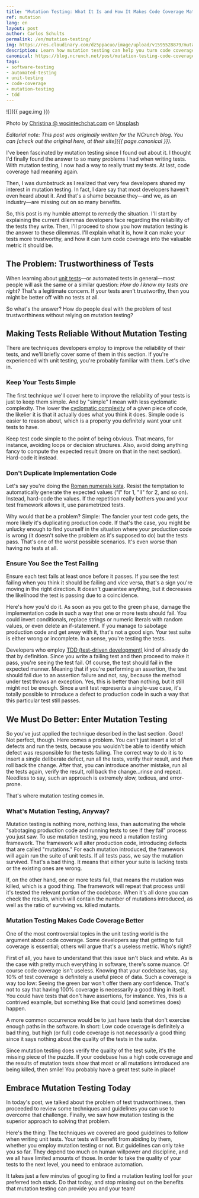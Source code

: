 ```yaml
---
title: "Mutation Testing: What It Is and How It Makes Code Coverage Matter"
ref: mutation
lang: en
layout: post
author: Carlos Schults
permalink: /en/mutation-testing/
img: https://res.cloudinary.com/dz5ppacuo/image/upload/v1595528879/mutation/mutation-testing-1038x437.jpg
description: Learn how mutation testing can help you turn code coverage into a meaningful metric, by ensuring the quality of your unit tests.
canonical: https://blog.ncrunch.net/post/mutation-testing-code-coverage.aspx
tags:
- software-testing
- automated-testing
- unit-testing
- code-coverage
- mutation-testing
- tdd
---
```


![]({{ page.img }})

<span>Photo by <a href="https://unsplash.com/@wocintechchat?utm_source=unsplash&amp;utm_medium=referral&amp;utm_content=creditCopyText">Christina @ wocintechchat.com</a> on <a href="https://unsplash.com/s/photos/software-testing?utm_source=unsplash&amp;utm_medium=referral&amp;utm_content=creditCopyText">Unsplash</a></span>

*Editorial note: This post was originally written for the NCrunch blog. You can [check out the original here, at their site]({{ page.canonical }}).*

I've been fascinated by mutation testing since I found out about it. I thought I'd finally found the answer to so many problems I had when writing tests. With mutation testing, I now had a way to really trust my tests. At last, code coverage had meaning again.

Then, I was dumbstruck as I realized that very few developers shared my interest in mutation testing. In fact, I dare say that most developers haven't even heard about it. And that's a shame because they—and we, as an industry—are missing out on so many benefits.

So, this post is my humble attempt to remedy the situation. I'll start by explaining the current dilemmas developers face regarding the reliability of the tests they write. Then, I'll proceed to show you how mutation testing is the answer to these dilemmas. I'll explain what it is, how it can make your tests more trustworthy, and how it can turn code coverage into the valuable metric it should be.

## The Problem: Trustworthiness of Tests

When learning about [unit tests][1]—or automated tests in general—most people will ask the same or a similar question: _How do I know my tests are right?_ That's a legitimate concern. If your tests aren't trustworthy, then you might be better off with no tests at all.

So what's the answer? How do people deal with the problem of test trustworthiness without relying on mutation testing?

## Making Tests Reliable Without Mutation Testing

There are techniques developers employ to improve the reliability of their tests, and we'll briefly cover some of them in this section. If you're experienced with unit testing, you're probably familiar with them. Let's dive in.

### Keep Your Tests Simple

The first technique we'll cover here to improve the reliability of your tests is just to keep them simple. And by "simple" I mean with less cyclomatic complexity. The lower the [cyclomatic complexity][2] of a given piece of code, the likelier it is that it actually does what you think it does. Simple code is easier to reason about, which is a property you definitely want your unit tests to have.

Keep test code simple to the point of being obvious. That means, for instance, avoiding loops or decision structures. Also, avoid doing anything fancy to compute the expected result (more on that in the next section). Hard-code it instead.

### Don't Duplicate Implementation Code

Let's say you're doing the [Roman numerals kata][3]. Resist the temptation to automatically generate the expected values ("I" for 1, "II" for 2, and so on). Instead, hard-code the values. If the repetition really bothers you and your test framework allows it, use parametrized tests.

Why would that be a problem? Simple: The fancier your test code gets, the more likely it's duplicating production code. If that's the case, you might be unlucky enough to find yourself in the situation where your production code is wrong (it doesn't solve the problem as it's supposed to do) but the tests pass. That's one of the worst possible scenarios. It's even worse than having no tests at all.

### Ensure You See the Test Failing

Ensure each test fails at least once before it passes. If you see the test failing when you think it should be failing and vice versa, that's a sign you're moving in the right direction. It doesn't guarantee anything, but it decreases the likelihood the test is passing due to a coincidence.

Here's how you'd do it. As soon as you get to the green phase, damage the implementation code in such a way that one or more tests should fail. You could invert conditionals, replace strings or numeric literals with random values, or even delete an if-statement. If you manage to sabotage production code and get away with it, that's not a good sign. Your test suite is either wrong or incomplete. In a sense, you're testing the tests.

Developers who employ [TDD (test-driven development)][4] kind of already do that by definition. Since you write a failing test and then proceed to make it pass, you're seeing the test fail. Of course, the test should fail in the expected manner. Meaning that if you're performing an assertion, the test should fail due to an assertion failure and not, say, because the method under test throws an exception. Yes, this is better than nothing, but it still might not be enough. Since a unit test represents a single-use case, it's totally possible to introduce a defect to production code in such a way that this particular test still passes.

## We Must Do Better: Enter Mutation Testing

So you've just applied the technique described in the last section. Good! Not perfect, though. Here comes a problem. You can't just insert a lot of defects and run the tests, because you wouldn't be able to identify which defect was responsible for the tests failing. The correct way to do it is to insert a single deliberate defect, run all the tests, verify their result, and _then_ roll back the change. After that, you can introduce another mistake, run all the tests again, verify the result, roll back the change...rinse and repeat. Needless to say, such an approach is extremely slow, tedious, and error-prone.

That's where mutation testing comes in.

### What's Mutation Testing, Anyway?

Mutation testing is nothing more, nothing less, than automating the whole "sabotaging production code and running tests to see if they fail" process you just saw. To use mutation testing, you need a mutation testing framework. The framework will alter production code, introducing defects that are called "mutations." For each mutation introduced, the framework will again run the suite of unit tests. If all tests pass, we say the mutation survived. That's a bad thing. It means that either your suite is lacking tests or the existing ones are wrong.

If, on the other hand, one or more tests fail, that means the mutation was killed, which is a good thing. The framework will repeat that process until it's tested the relevant portion of the codebase. When it's all done you can check the results, which will contain the number of mutations introduced, as well as the ratio of surviving vs. killed mutants.

### Mutation Testing Makes Code Coverage Better

One of the most controversial topics in the unit testing world is the argument about code coverage. Some developers say that getting to full coverage is essential; others will argue that's a useless metric. Who's right?

First of all, you have to understand that this issue isn't black and white. As is the case with pretty much everything in software, there's some nuance. Of course code coverage isn't useless. Knowing that your codebase has, say, 10% of test coverage is definitely a useful piece of data. Such a coverage is way too low: Seeing the green bar won't offer them any confidence. That's not to say that having 100% coverage is necessarily a good thing in itself. You could have tests that don't have assertions, for instance. Yes, this is a contrived example, but something like that could (and sometimes does) happen.

A more common occurrence would be to just have tests that don't exercise enough paths in the software. In short: Low code coverage is definitely a bad thing, but high (or full) code coverage is not _necessarily_ a good thing since it says nothing about the quality of the tests in the suite.

Since mutation testing does verify the quality of the test suite, it's the missing piece of the puzzle. If your codebase has a high code coverage and the results of mutation tests show that most or all mutations introduced are being killed, then smile! You probably have a great test suite in place!

## Embrace Mutation Testing Today

In today's post, we talked about the problem of test trustworthiness, then proceeded to review some techniques and guidelines you can use to overcome that challenge. Finally, we saw how mutation testing is the superior approach to solving that problem.

Here's the thing: The techniques we covered are good guidelines to follow when writing unit tests. Your tests will benefit from abiding by them, whether you employ mutation testing or not. But guidelines can only take you so far. They depend too much on human willpower and discipline, and we all have limited amounts of those. In order to take the quality of your tests to the next level, you need to embrace automation.

It takes just a few minutes of googling to find a mutation testing tool for your preferred tech stack. Do that today, and stop missing out on the benefits that mutation testing can provide you and your team!

[1]: https://carlosschults.net/en/unit-testing-for-beginners-part1/
[2]: https://en.wikipedia.org/wiki/Cyclomatic_complexity
[3]: https://codingdojo.org/kata/RomanNumerals/
[4]: https://carlosschults.net/en/csharp-unit-testing-intro-tdd/
